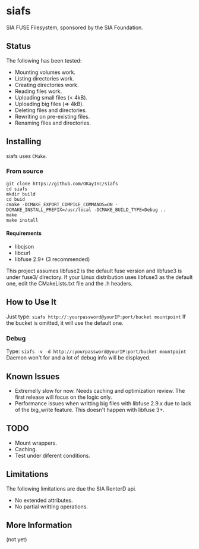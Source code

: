 # siafs
SIA FUSE Filesystem, sponsored by the SIA Foundation.

## Status
The following has been tested:

* Mounting volumes work.
* Listing directories work.
* Creating directories work.
* Reading files work.
* Uploading small files (< 4kB).
* Uploading big files (=> 4kB).
* Deleting files and directories.
* Rewriting on pre-existing files.
* Renaming files and directories.

## Installing
siafs uses `CMake`.

### From source

    git clone https://github.com/OKayInc/siafs
    cd siafs
    mkdir build
    cd buid
    cmake -DCMAKE_EXPORT_COMPILE_COMMANDS=ON -DCMAKE_INSTALL_PREFIX=/usr/local -DCMAKE_BUILD_TYPE=Debug ..
    make
    make install

#### Requirements
* libcjson
* libcurl
* libfuse 2.9+ (3 recommended)

This project assumes libfuse2 is the default fuse version and libfuse3 is under fuse3/ directory. If your Linux distribution uses libfuse3 as the default one, edit the CMakeLists.txt file and the .h headers.

## How to Use It
Just type:
`siafs http://:yourpassword@yourIP:port/bucket mountpoint`
If the bucket is omitted, it will use the default one.

### Debug
Type:
`siafs -v -d http://:yourpassword@yourIP:port/bucket mountpoint`
Daemon won't for and a lot of debug info will be displayed.

## Known Issues
* Extremelly slow for now. Needs caching and optimization review. The first release will focus on the logic only.
* Performance issues when writting big files with libfuse 2.9.x due to lack of the big_write feature. This doesn't happen with libfuse 3+.

## TODO
* Mount wrappers.
* Caching.
* Test under diferent conditions.

## Limitations
The following limitations are due the SIA RenterD api.
* No extended attributes.
* No partial writting operations.

## More Information
(not yet)
